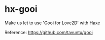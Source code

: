 # hx-gooi
Make us let to use 'Gooi for Love2D' with Haxe

Reference:
  https://github.com/tavuntu/gooi
